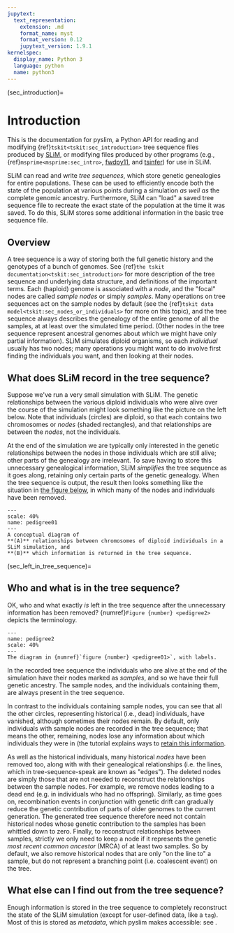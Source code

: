 ```yaml
---
jupytext:
  text_representation:
    extension: .md
    format_name: myst
    format_version: 0.12
    jupytext_version: 1.9.1
kernelspec:
  display_name: Python 3
  language: python
  name: python3
---
```


(sec_introduction)=

# Introduction

This is the documentation for pyslim, a Python API
for reading and modifying {ref}`tskit<tskit:sec_introduction>` tree sequence files
produced by [SLiM](https://messerlab.org/slim/), 
or modifying files produced by other programs (e.g.,
{ref}`msprime<msprime:sec_intro>`,
[fwdpy11](https://fwdpy11.readthedocs.io/en/stable/pages/tsoverview.html),
and [tsinfer](https://tsinfer.readthedocs.io/)) for use in SLiM. 

SLiM can read and write *tree sequences*, which store genetic genealogies
for entire populations. These can be used to efficiently encode both the state of the
population at various points during a simulation *as well as* the complete genomic
ancestry. Furthermore, SLiM can "load" a saved tree sequence
file to recreate the exact state of the population at the time it was saved.
To do this, SLiM stores some additional information in the basic
tree sequence file.


## Overview

A tree sequence is a way of storing both the full genetic history and the genotypes
of a bunch of genomes.
See {ref}`the tskit documentation<tskit:sec_introduction>`
for more description of the tree sequence and underlying data structure,
and definitions of the important terms.
Each (haploid) genome is associated with a *node*,
and the "focal" nodes are called *sample nodes* or simply *samples*.
Many operations on tree sequences act on the sample nodes by default (see the
{ref}`tskit data model<tskit:sec_nodes_or_individuals>`
for more on this topic), and the tree sequence always describes the genealogy of the
entire genome of all the samples, at at least over the simulated time period.
(Other nodes in the tree sequence represent ancestral genomes
about which we might have only partial information).
SLiM simulates diploid organisms, so each *individual* usually has two nodes;
many operations you might want to do involve first finding the individuals you want,
and then looking at their nodes.

## What does SLiM record in the tree sequence?

Suppose we've run a very small simulation with SLiM. The genetic relationships between
the various diploid individuals who were alive over the course of the simulation might
look something like the picture on the left below. Note that individuals (circles) are
diploid, so that each contains two chromosomes or *nodes* (shaded rectangles),
and that relationships are between the *nodes*, not the individuals.

At the end of the simulation we are typically only interested in the genetic
relationships between the nodes in those individuals which are still alive;
other parts of the genealogy are irrelevant. To save having to store this unnecessary
genealogical information, SLiM *simplifies* the tree sequence as it goes along, retaining
only certain parts of the genetic genealogy. When the tree sequence is output, the result
then looks something like the situation in [the figure below](pedigree01), in which many of the nodes and
individuals have been removed.

```{figure} _static/pedigree01.png
---
scale: 40%
name: pedigree01
---
A conceptual diagram of
**(A)** relationships between chromosomes of diploid individuals in a SLiM simulation, and
**(B)** which information is returned in the tree sequence.
```

(sec_left_in_tree_sequence)=

## Who and what is in the tree sequence?

OK, who and what exactly *is* left in the tree sequence after the unnecessary
information has been removed?
{numref}`Figure {number} <pedigree2>` depicts the terminology.

```{figure} _static/pedigree2.png
---
name: pedigree2
scale: 40%
---
The diagram in {numref}`figure {number} <pedigree01>`, with labels.
```

In the recorded tree sequence the individuals who are alive at the end of the simulation
have their nodes marked as *samples*,
and so we have their full genetic ancestry.
The sample nodes,
and the individuals containing them, are always present in the tree sequence.

In contrast to the individuals containing sample nodes, you can see that all the other
circles, representing historical (i.e., dead) individuals, have vanished, although
sometimes their nodes remain. By default, only individuals with sample nodes are recorded
in the tree sequence; that means the other, remaining, nodes lose any information about
which individuals they were in (the tutorial explains ways to
[retain this information](sec_retaining_individuals).

As well as the historical individuals, many historical *nodes*  have been removed too,
along with with their genealogical relationships (i.e. the lines, which in
tree-sequence-speak are known as "edges"). The deleted nodes are simply those that are
not needed to reconstruct the relationships between the sample nodes. For example, we
remove nodes leading to a dead end (e.g. in individuals who had no offspring). Similarly,
as time goes on, recombination events in conjunction with genetic drift can gradually
reduce the genetic contribution of parts of older genomes to the current generation.
The generated tree sequence therefore need not contain historical nodes whose genetic
contribution to the samples has been whittled down to zero. Finally, to
reconstruct relationships between samples, strictly we only need to keep a node if it
represents the genetic *most recent common ancestor* (MRCA) of at least two samples. So
by default, we also remove historical nodes that are only "on the line to" a sample, but
do not represent a branching point (i.e. coalescent event) on the tree.


## What else can I find out from the tree sequence?

Enough information is stored in the tree sequence
to completely reconstruct the state of the SLiM simulation
(except for user-defined data, like a `tag`).
Most of this is stored as *metadata*, which pyslim makes accessible:
see [](sec_metadata).

